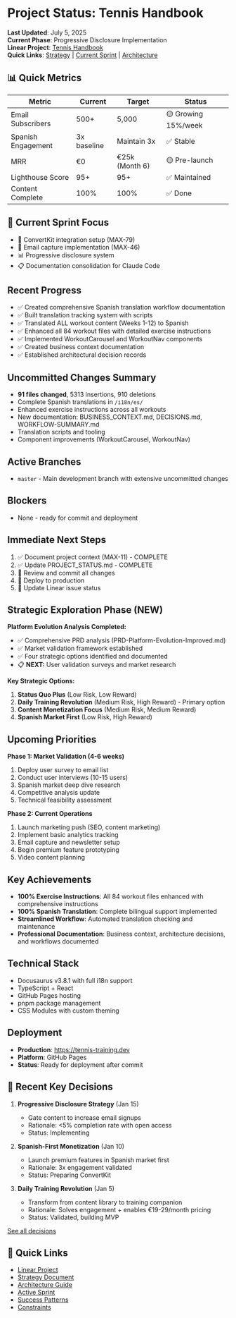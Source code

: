 # Project Status: Tennis Handbook

**Last Updated**: July 5, 2025  
**Current Phase**: Progressive Disclosure Implementation  
**Linear Project**: [Tennis Handbook](https://linear.app/max-techera/project/tennis-handbook)  
**Quick Links**: [Strategy](./_docs/STRATEGY.md) | [Current Sprint](./_docs/ACTIVE_SPRINT.md) | [Architecture](./_docs/ARCHITECTURE.md)

## 📊 Quick Metrics

| Metric | Current | Target | Status |
|--------|---------|--------|--------|
| Email Subscribers | 500+ | 5,000 | 🟡 Growing 15%/week |
| Spanish Engagement | 3x baseline | Maintain 3x | ✅ Stable |
| MRR | €0 | €25k (Month 6) | 🟡 Pre-launch |
| Lighthouse Score | 95+ | 95+ | ✅ Maintained |
| Content Complete | 100% | 100% | ✅ Done |

## 🎯 Current Sprint Focus

- 🔄 ConvertKit integration setup (MAX-79)
- 📧 Email capture implementation (MAX-46)
- 📊 Progressive disclosure system
- 📋 Documentation consolidation for Claude Code

## Recent Progress

- ✅ Created comprehensive Spanish translation workflow documentation
- ✅ Built translation tracking system with scripts
- ✅ Translated ALL workout content (Weeks 1-12) to Spanish
- ✅ Enhanced all 84 workout files with detailed exercise instructions
- ✅ Implemented WorkoutCarousel and WorkoutNav components
- ✅ Created business context documentation
- ✅ Established architectural decision records

## Uncommitted Changes Summary

- **91 files changed**, 5313 insertions, 910 deletions
- Complete Spanish translations in `/i18n/es/`
- Enhanced exercise instructions across all workouts
- New documentation: BUSINESS_CONTEXT.md, DECISIONS.md, WORKFLOW-SUMMARY.md
- Translation scripts and tooling
- Component improvements (WorkoutCarousel, WorkoutNav)

## Active Branches

- `master` - Main development branch with extensive uncommitted changes

## Blockers

- None - ready for commit and deployment

## Immediate Next Steps

1. ✅ Document project context (MAX-11) - COMPLETE
2. ✅ Update PROJECT_STATUS.md - COMPLETE
3. 🔄 Review and commit all changes
4. 🔄 Deploy to production
5. 🔄 Update Linear issue status

## Strategic Exploration Phase (NEW)

**Platform Evolution Analysis Completed:**

- ✅ Comprehensive PRD analysis (PRD-Platform-Evolution-Improved.md)
- ✅ Market validation framework established
- ✅ Four strategic options identified and documented
- 📋 **NEXT:** User validation surveys and market research

**Key Strategic Options:**

1. **Status Quo Plus** (Low Risk, Low Reward)
2. **Daily Training Revolution** (Medium Risk, High Reward) - Primary option
3. **Content Monetization Focus** (Medium Risk, Medium Reward)
4. **Spanish Market First** (Low Risk, High Reward)

## Upcoming Priorities

**Phase 1: Market Validation (4-6 weeks)**

1. Deploy user survey to email list
2. Conduct user interviews (10-15 users)
3. Spanish market deep dive research
4. Competitive analysis update
5. Technical feasibility assessment

**Phase 2: Current Operations**

1. Launch marketing push (SEO, content marketing)
2. Implement basic analytics tracking
3. Email capture and newsletter setup
4. Begin premium feature prototyping
5. Video content planning

## Key Achievements

- **100% Exercise Instructions**: All 84 workout files enhanced with comprehensive instructions
- **100% Spanish Translation**: Complete bilingual support implemented
- **Streamlined Workflow**: Automated translation checking and maintenance
- **Professional Documentation**: Business context, architecture decisions, and workflows documented

## Technical Stack

- Docusaurus v3.8.1 with full i18n support
- TypeScript + React
- GitHub Pages hosting
- pnpm package management
- CSS Modules with custom theming

## Deployment

- **Production**: https://tennis-training.dev
- **Platform**: GitHub Pages
- **Status**: Ready for deployment after commit

## 🔑 Recent Key Decisions

1. **Progressive Disclosure Strategy** (Jan 15)
   - Gate content to increase email signups
   - Rationale: <5% completion rate with open access
   - Status: Implementing

2. **Spanish-First Monetization** (Jan 10)
   - Launch premium features in Spanish market first
   - Rationale: 3x engagement validated
   - Status: Preparing ConvertKit

3. **Daily Training Revolution** (Jan 5)
   - Transform from content library to training companion
   - Rationale: Solves engagement + enables €19-29/month pricing
   - Status: Validated, building MVP

[See all decisions](./_docs/context/decisions.json)

## 🔗 Quick Links

- [Linear Project](https://linear.app/max-techera/project/tennis-handbook)
- [Strategy Document](./_docs/STRATEGY.md)
- [Architecture Guide](./_docs/ARCHITECTURE.md)
- [Active Sprint](./_docs/ACTIVE_SPRINT.md)
- [Success Patterns](./_docs/context/patterns.md)
- [Constraints](./_docs/context/constraints.md)
